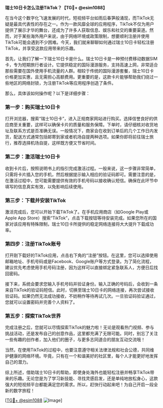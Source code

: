 **瑞士10日卡怎么注册TikTok？【TG💪+ @esim1088】**

在当今这个数字化飞速发展的时代，短视频平台如雨后春笋般涌现，而TikTok无疑是最具代表性的存在之一。作为一款风靡全球的应用程序，TikTok不仅为用户提供了展示才华的舞台，还成为了许多人获取信息、娱乐和社交的重要渠道。然而，对于某些海外用户来说，由于网络环境或政策限制，想要顺利注册并使用TikTok可能会遇到不少困难。今天，我们就来聊聊如何通过瑞士10日卡轻松注册TikTok，并享受这款应用带来的乐趣。

首先，让我们了解一下瑞士10日卡是什么。瑞士10日卡是一种预付费移动数据SIM卡，专为短期旅行者设计。它提供稳定的国际漫游服务，支持高速上网，非常适合那些需要在国外使用手机流量的人群。相较于传统的国际漫游套餐，瑞士10日卡价格更加实惠，且无需担心高额费用。更重要的是，这款卡片能够帮助我们绕过一些地区的网络封锁，为注册TikTok等应用程序创造了条件。

那么，具体该如何操作呢？以下是详细步骤：

### **第一步：购买瑞士10日卡**
打开浏览器，搜索“瑞士10日卡”，进入正规商家网站进行购买。选择信誉良好的供应商至关重要，这样可以确保卡片的质量和服务保障。下单时，请仔细核对收货地址及联系方式是否准确无误。一般情况下，商家会在收到订单后的几个工作日内发货，配送方式通常包括邮寄到家或者机场自提两种选项。如果你即将前往瑞士旅行，推荐选择机场自提，这样既方便又节省时间。

### **第二步：激活瑞士10日卡**
收到卡片后，按照说明书上的指引完成激活过程。一般来说，这一步骤非常简单，只需将卡片插入您的手机，然后根据提示输入相应的验证码即可。需要注意的是，在激活过程中，您可能需要提供有效的手机号码以接收确认短信。确保在此环节中填写的信息真实有效，以免影响后续使用。

### **第三步：下载并安装TikTok**
激活完成后，您可以开始下载TikTok了。在手机应用商店（如Google Play或Apple App Store）搜索“TikTok”，点击下载按钮等待安装完成。如果您所在的国家对该应用有特殊限制，瑞士10日卡所提供的稳定网络连接将大大提升下载成功率。

### **第四步：注册TikTok账号**
打开刚下载好的TikTok应用，点击右下角的“注册”按钮。在这里，您可以选择使用邮箱地址、手机号码或是Facebook、Google账户等方式登录。为了简化流程，建议优先考虑使用手机号码注册，因为这样可以直接绑定紧急联系人，方便日后找回密码。

接下来，系统会要求您输入手机号码并验证身份。输入正确的号码后，会收到一条来自TikTok的验证码短信。此时，切换至瑞士10日卡的网络连接，再次尝试接收验证码。如果仍然无法成功接收，不妨稍作等待再试几次。一旦验证码验证通过，您就可以设置密码并完善个人资料了。

### **第五步：探索TikTok世界**
完成注册之后，您就可以尽情探索TikTok的魅力啦！无论是观看热门视频、参与挑战活动，还是发布自己的创意作品，这里都充满了无限可能。同时，别忘了关注一些有趣的创作者，加入他们的圈子，与更多志同道合的朋友互动交流哦！

当然，在使用TikTok的过程中，也要注意遵守相关法律法规和社会公德，共同维护健康的网络环境。毕竟，只有在一个和谐美好的社区里，每个人才能更好地发挥自己的潜力。

综上所述，借助瑞士10日卡的帮助，即使身处海外也能轻松注册并畅享TikTok带来的乐趣。无论您是为了学习新技能、寻找灵感启发，还是单纯地放松身心，这款强大的短视频平台都能满足您的需求。所以，赶快行动起来吧！为自己开启一段全新的数字旅程！

[[TG💪+ @esim1088](https://t.me/s/esim1088) ![Image](https://i.postimg.cc/4NQfJmqS/Snipaste-2025-05-13-00-14-12.png)]